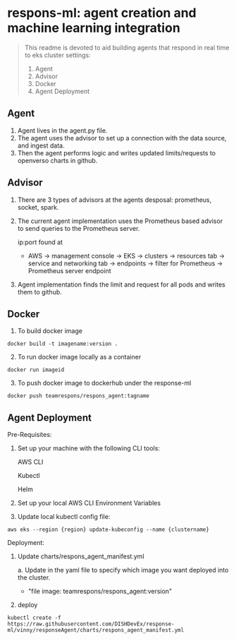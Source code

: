 # respons-ml: agent creation and machine learning integration

> This readme is devoted to aid building agents that respond in real time to eks cluster settings:
> 1. Agent <br/>
> 2. Advisor <br/>
> 3. Docker<br/>
> 4. Agent Deployment <br/>

## __Agent__
1. Agent lives in the agent.py file. 
2. The agent uses the advisor to set up a connection with the data source, and ingest data.
3. Then the agent performs logic and writes updated limits/requests to openverso charts in github. 

## __Advisor__ 
1. There are 3 types of advisors at the agents desposal: prometheus, socket, spark. 
2. The current agent implementation uses the Prometheus based advisor to send queries to the Prometheus server.

    ip:port found at
    -  AWS → management console → EKS → clusters → resources tab → service and networking tab → endpoints → filter for Prometheus → Prometheus server endpoint

3. Agent implementation finds the limit and request for all pods and writes them to github. 

## __Docker__ 
1. To build docker image
```console
docker build -t imagename:version . 
```
2. To run docker image locally as a container
```console
docker run imageid
```
3. To push docker image to dockerhub under the response-ml
```console
docker push teamrespons/respons_agent:tagname
```

## __Agent Deployment__ 
Pre-Requisites:
1. Set up your machine with the following CLI tools:

    AWS CLI

    Kubectl

    Helm
    
2. Set up your local AWS CLI Environment Variables

3. Update local kubectl config file:

```console
aws eks --region {region} update-kubeconfig --name {clustername}
```
Deployment:
1. Update charts/respons_agent_manifest.yml

    a. Update in the yaml file to specify which image you want deployed into the cluster.
     - "file image: teamrespons/respons_agent:version"
2. deploy 
```console
kubectl create -f https://raw.githubusercontent.com/DISHDevEx/response-ml/vinny/responseAgent/charts/respons_agent_manifest.yml
```

